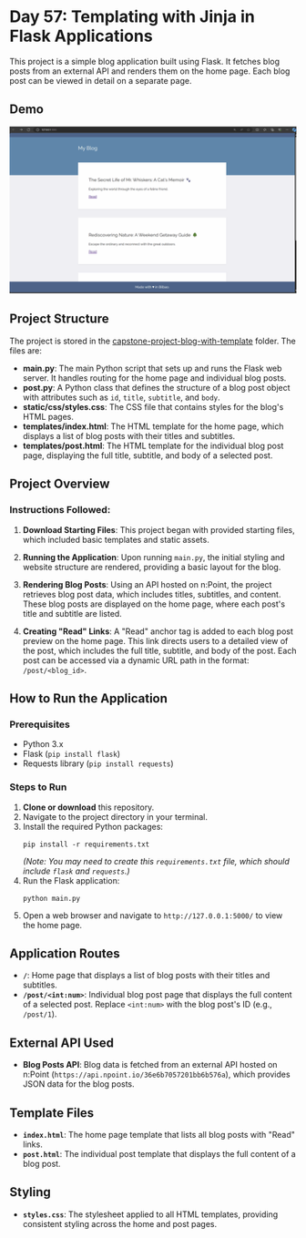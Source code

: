 # Day 57: Templating with Jinja in Flask Applications

This project is a simple blog application built using Flask. It fetches blog posts from an external API and renders them on the home page. Each blog post can be viewed in detail on a separate page.

## Demo
![](Demo.gif)

## Project Structure

The project is stored in the [capstone-project-blog-with-template](capstone-project-blog-with-template/) folder. The files are:

- **main.py**: The main Python script that sets up and runs the Flask web server. It handles routing for the home page and individual blog posts.
- **post.py**: A Python class that defines the structure of a blog post object with attributes such as `id`, `title`, `subtitle`, and `body`.
- **static/css/styles.css**: The CSS file that contains styles for the blog's HTML pages.
- **templates/index.html**: The HTML template for the home page, which displays a list of blog posts with their titles and subtitles.
- **templates/post.html**: The HTML template for the individual blog post page, displaying the full title, subtitle, and body of a selected post.

## Project Overview

### Instructions Followed:

1. **Download Starting Files**: This project began with provided starting files, which included basic templates and static assets.
   
2. **Running the Application**: Upon running `main.py`, the initial styling and website structure are rendered, providing a basic layout for the blog.

3. **Rendering Blog Posts**: Using an API hosted on n:Point, the project retrieves blog post data, which includes titles, subtitles, and content. These blog posts are displayed on the home page, where each post's title and subtitle are listed.

4. **Creating "Read" Links**: A "Read" anchor tag is added to each blog post preview on the home page. This link directs users to a detailed view of the post, which includes the full title, subtitle, and body of the post. Each post can be accessed via a dynamic URL path in the format: `/post/<blog_id>`.

## How to Run the Application

### Prerequisites
- Python 3.x
- Flask (`pip install flask`)
- Requests library (`pip install requests`)

### Steps to Run

1. **Clone or download** this repository.
2. Navigate to the project directory in your terminal.
3. Install the required Python packages:
   ```
   pip install -r requirements.txt
   ```
   *(Note: You may need to create this `requirements.txt` file, which should include `flask` and `requests`.)*
4. Run the Flask application:
   ```
   python main.py
   ```
5. Open a web browser and navigate to `http://127.0.0.1:5000/` to view the home page.

## Application Routes

- **`/`**: Home page that displays a list of blog posts with their titles and subtitles.
- **`/post/<int:num>`**: Individual blog post page that displays the full content of a selected post. Replace `<int:num>` with the blog post's ID (e.g., `/post/1`).

## External API Used

- **Blog Posts API**: Blog data is fetched from an external API hosted on n:Point (`https://api.npoint.io/36e6b7057201bb6b576a`), which provides JSON data for the blog posts.

## Template Files

- **`index.html`**: The home page template that lists all blog posts with "Read" links.
- **`post.html`**: The individual post template that displays the full content of a blog post.

## Styling

- **`styles.css`**: The stylesheet applied to all HTML templates, providing consistent styling across the home and post pages.
